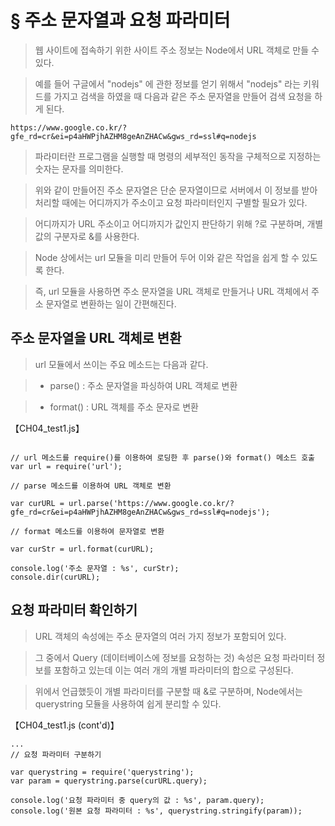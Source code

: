 # § 주소 문자열과 요청 파라미터

> 웹 사이트에 접속하기 위한 사이트 주소 정보는 Node에서 URL 객체로 만들 수 있다.

> 예를 들어 구글에서 "nodejs" 에 관한 정보를 얻기 위해서 "nodejs" 라는 키워드를 가지고 검색을 하였을 때 다음과 같은 주소 문자열을 만들어 검색 요청을 하게 된다.

```shell
https://www.google.co.kr/?gfe_rd=cr&ei=p4aHWPjhAZHM8geAnZHACw&gws_rd=ssl#q=nodejs
```

> 파라미터란 프로그램을 실행할 때 명령의 세부적인 동작을 구체적으로 지정하는 숫자는 문자를 의미한다.

> 위와 같이 만들어진 주소 문자열은 단순 문자열이므로 서버에서 이 정보를 받아 처리할 때에는 어디까지가 주소이고 요청 파라미터인지 구별할 필요가 있다.

> 어디까지가 URL 주소이고 어디까지가 값인지 판단하기 위해 ?로 구분하며, 개별값의 구분자로 &를 사용한다.

> Node 상에서는 url 모듈을 미리 만들어 두어 이와 같은 작업을 쉽게 할 수 있도록 한다.

> 즉, url 모듈을 사용하면 주소 문자열을 URL 객체로 만들거나 URL 객체에서 주소 문자열로 변환하는 일이 간편해진다.

## 주소 문자열을 URL 객체로 변환

> url 모듈에서 쓰이는 주요 메소드는 다음과 같다.

> * parse() :  주소 문자열을 파싱하여 URL 객체로 변환

> * format() : URL 객체를 주소 문자로 변환

【CH04_test1.js】
```shell

// url 메소드를 require()를 이용하여 로딩한 후 parse()와 format() 메소드 호출
var url = require('url');

// parse 메소드를 이용하여 URL 객체로 변환

var curURL = url.parse('https://www.google.co.kr/?gfe_rd=cr&ei=p4aHWPjhAZHM8geAnZHACw&gws_rd=ssl#q=nodejs');

// format 메소드를 이용하여 문자열로 변환

var curStr = url.format(curURL);

console.log('주소 문자열 : %s', curStr);
console.dir(curURL);
```

## 요청 파라미터 확인하기

> URL 객체의 속성에는 주소 문자열의 여러 가지 정보가 포함되어 있다. 

> 그 중에서 Query (데이터베이스에 정보를 요청하는 것) 속성은 요청 파라미터 정보를 포함하고 있는데 이는 여러 개의 개별 파라미터의 합으로 구성된다.

> 위에서 언급했듯이 개별 파라미터를 구분할 때 &로 구분하며, Node에서는 querystring 모듈을 사용하여 쉽게 분리할 수 있다.

【CH04_test1.js (cont'd)】
```shell
...
// 요청 파라미터 구분하기

var querystring = require('querystring');
var param = querystring.parse(curURL.query);

console.log('요청 파라미터 중 query의 값 : %s', param.query);
console.log('원본 요청 파라미터 : %s', querystring.stringify(param));
```
